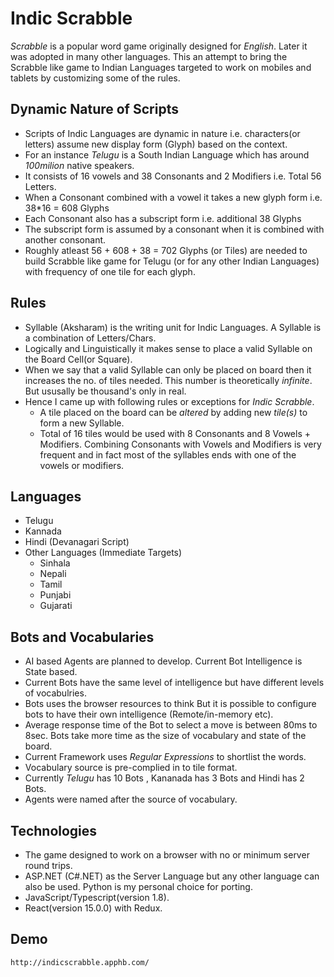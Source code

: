 # Indic Scrabble 

*Scrabble* is a popular word game originally designed for *English*. Later it was adopted in many other languages.
This an attempt to bring the Scrabble like game to Indian Languages targeted to work on mobiles and tablets by customizing some of the rules.

## Dynamic Nature of Scripts

* Scripts of Indic Languages are dynamic in nature i.e. characters(or letters)  assume new display form (Glyph)  based on the context.
* For an instance *Telugu* is a South Indian Language which has around *100milion* native speakers.
* It consists of 16 vowels and 38 Consonants and 2 Modifiers i.e. Total 56 Letters.
* When a Consonant combined with a vowel it takes a new glyph form i.e. 38*16 = 608 Glyphs
* Each Consonant also has a subscript form i.e. additional 38 Glyphs
* The subscript form is assumed by a consonant when it is combined with another consonant.
* Roughly atleast 56 + 608 + 38 = 702 Glyphs (or Tiles) are needed to build Scrabble like game for Telugu (or for any other Indian Languages) with  frequency of one tile for each glyph. 

## Rules

* Syllable (Aksharam) is the writing unit for Indic Languages. A Syllable is a combination of Letters/Chars.
* Logically and Linguistically it makes sense to place a valid Syllable on the Board Cell(or Square). 
* When we say that a valid Syllable can only be placed on board then it increases the no. of tiles needed. This number is theoretically *infinite*. But ususally be thousand's only in real.
* Hence I came up with following rules or exceptions for *Indic Scrabble*. 
    * A tile placed on the board can be *altered* by adding new *tile(s)* to form a new Syllable.
    * Total of 16 tiles would be used with 8 Consonants and 8 Vowels + Modifiers. Combining Consonants with Vowels and Modifiers is very frequent and in fact most of the syllables ends with one of the vowels or modifiers.

## Languages

* Telugu
* Kannada
* Hindi (Devanagari Script)
* Other Languages (Immediate Targets)
    * Sinhala
    * Nepali
    * Tamil
    * Punjabi
    * Gujarati

## Bots and Vocabularies

* AI based Agents are planned to develop. Current Bot Intelligence is State based.
* Current Bots have the same level of intelligence but have different levels of vocabulries.
* Bots uses the browser resources to think But it is possible to configure bots to have their own intelligence (Remote/in-memory etc).
* Average response time of the Bot to select a move is between 80ms to 8sec. Bots take more time as the size of vocabulary and state of the board.
* Current Framework uses *Regular Expressions* to shortlist the words.
* Vocabulary source is pre-complied in to tile format.
* Currently *Telugu* has 10 Bots , Kananada has 3 Bots  and Hindi has 2 Bots.
* Agents were named after the source of vocabulary.

## Technologies

*  The game designed to work on a browser with no or minimum server round trips.
*  ASP.NET (C#.NET) as the Server Language but any other language can also be used. Python is my personal choice for porting.
*  JavaScript/Typescript(version 1.8).
*  React(version 15.0.0) with Redux.

## Demo
    http://indicscrabble.apphb.com/





